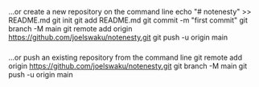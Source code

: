 …or create a new repository on the command line
echo "# notenesty" >> README.md
git init
git add README.md
git commit -m "first commit"
git branch -M main
git remote add origin https://github.com/joelswaku/notenesty.git
git push -u origin main





###
…or push an existing repository from the command line
git remote add origin https://github.com/joelswaku/notenesty.git
git branch -M main
git push -u origin main